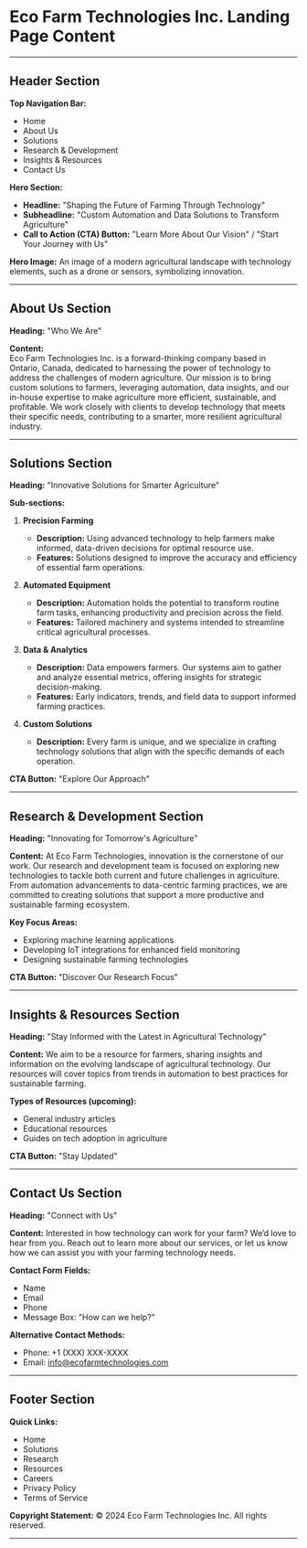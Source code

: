 
# Eco Farm Technologies Inc. Landing Page Content

---

## Header Section

**Top Navigation Bar:**
- Home
- About Us
- Solutions
- Research & Development
- Insights & Resources
- Contact Us

**Hero Section:**
- **Headline:** "Shaping the Future of Farming Through Technology"
- **Subheadline:** "Custom Automation and Data Solutions to Transform Agriculture"
- **Call to Action (CTA) Button:** "Learn More About Our Vision" / "Start Your Journey with Us"

**Hero Image:** 
An image of a modern agricultural landscape with technology elements, such as a drone or sensors, symbolizing innovation.

---

## About Us Section

**Heading:** "Who We Are"

**Content:**  
Eco Farm Technologies Inc. is a forward-thinking company based in Ontario, Canada, dedicated to harnessing the power of technology to address the challenges of modern agriculture. Our mission is to bring custom solutions to farmers, leveraging automation, data insights, and our in-house expertise to make agriculture more efficient, sustainable, and profitable. We work closely with clients to develop technology that meets their specific needs, contributing to a smarter, more resilient agricultural industry.

---

## Solutions Section

**Heading:** "Innovative Solutions for Smarter Agriculture"

**Sub-sections:**

1. **Precision Farming**
   - **Description:** Using advanced technology to help farmers make informed, data-driven decisions for optimal resource use.
   - **Features:** Solutions designed to improve the accuracy and efficiency of essential farm operations.

2. **Automated Equipment**
   - **Description:** Automation holds the potential to transform routine farm tasks, enhancing productivity and precision across the field.
   - **Features:** Tailored machinery and systems intended to streamline critical agricultural processes.

3. **Data & Analytics**
   - **Description:** Data empowers farmers. Our systems aim to gather and analyze essential metrics, offering insights for strategic decision-making.
   - **Features:** Early indicators, trends, and field data to support informed farming practices.

4. **Custom Solutions**
   - **Description:** Every farm is unique, and we specialize in crafting technology solutions that align with the specific demands of each operation.

**CTA Button:** "Explore Our Approach"

---

## Research & Development Section

**Heading:** "Innovating for Tomorrow's Agriculture"

**Content:**
At Eco Farm Technologies, innovation is the cornerstone of our work. Our research and development team is focused on exploring new technologies to tackle both current and future challenges in agriculture. From automation advancements to data-centric farming practices, we are committed to creating solutions that support a more productive and sustainable farming ecosystem.

**Key Focus Areas:**
- Exploring machine learning applications
- Developing IoT integrations for enhanced field monitoring
- Designing sustainable farming technologies

**CTA Button:** "Discover Our Research Focus"

---

## Insights & Resources Section

**Heading:** "Stay Informed with the Latest in Agricultural Technology"

**Content:**
We aim to be a resource for farmers, sharing insights and information on the evolving landscape of agricultural technology. Our resources will cover topics from trends in automation to best practices for sustainable farming.

**Types of Resources (upcoming):**
- General industry articles
- Educational resources
- Guides on tech adoption in agriculture

**CTA Button:** "Stay Updated"

---

## Contact Us Section

**Heading:** "Connect with Us"

**Content:**
Interested in how technology can work for your farm? We’d love to hear from you. Reach out to learn more about our services, or let us know how we can assist you with your farming technology needs.

**Contact Form Fields:**
- Name
- Email
- Phone
- Message Box: "How can we help?"

**Alternative Contact Methods:**
- Phone: +1 (XXX) XXX-XXXX
- Email: info@ecofarmtechnologies.com

---

## Footer Section

**Quick Links:**
- Home
- Solutions
- Research
- Resources
- Careers
- Privacy Policy
- Terms of Service

**Copyright Statement:**
© 2024 Eco Farm Technologies Inc. All rights reserved.

--- 
